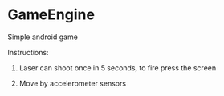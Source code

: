 # GameEngine

Simple android game

Instructions: 

1. Laser can shoot once in 5 seconds, to fire press the screen

2. Move by accelerometer sensors
